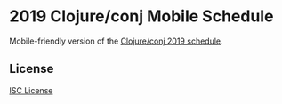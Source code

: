 # 2019 Clojure/conj Mobile Schedule

Mobile-friendly version of the [Clojure/conj 2019 schedule].

## License

[ISC License]

[Clojure/conj 2019 schedule]:https://oakmac.com/conj2019-schedule
[ISC License]:LICENSE.md
